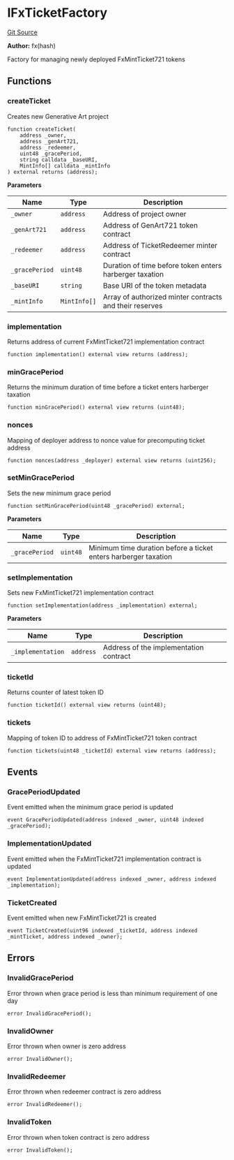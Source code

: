 # IFxTicketFactory
[Git Source](https://github.com/fxhash/fxhash-evm-contracts/blob/686a75b6e028ec629d05b5b60596a8ee209b77b5/src/interfaces/IFxTicketFactory.sol)

**Author:**
fx(hash)

Factory for managing newly deployed FxMintTicket721 tokens


## Functions
### createTicket

Creates new Generative Art project


```solidity
function createTicket(
    address _owner,
    address _genArt721,
    address _redeemer,
    uint48 _gracePeriod,
    string calldata _baseURI,
    MintInfo[] calldata _mintInfo
) external returns (address);
```
**Parameters**

|Name|Type|Description|
|----|----|-----------|
|`_owner`|`address`|Address of project owner|
|`_genArt721`|`address`|Address of GenArt721 token contract|
|`_redeemer`|`address`|Address of TicketRedeemer minter contract|
|`_gracePeriod`|`uint48`|Duration of time before token enters harberger taxation|
|`_baseURI`|`string`|Base URI of the token metadata|
|`_mintInfo`|`MintInfo[]`|Array of authorized minter contracts and their reserves|


### implementation

Returns address of current FxMintTicket721 implementation contract


```solidity
function implementation() external view returns (address);
```

### minGracePeriod

Returns the minimum duration of time before a ticket enters harberger taxation


```solidity
function minGracePeriod() external view returns (uint48);
```

### nonces

Mapping of deployer address to nonce value for precomputing ticket address


```solidity
function nonces(address _deployer) external view returns (uint256);
```

### setMinGracePeriod

Sets the new minimum grace period


```solidity
function setMinGracePeriod(uint48 _gracePeriod) external;
```
**Parameters**

|Name|Type|Description|
|----|----|-----------|
|`_gracePeriod`|`uint48`|Minimum time duration before a ticket enters harberger taxation|


### setImplementation

Sets new FxMintTicket721 implementation contract


```solidity
function setImplementation(address _implementation) external;
```
**Parameters**

|Name|Type|Description|
|----|----|-----------|
|`_implementation`|`address`|Address of the implementation contract|


### ticketId

Returns counter of latest token ID


```solidity
function ticketId() external view returns (uint48);
```

### tickets

Mapping of token ID to address of FxMintTicket721 token contract


```solidity
function tickets(uint48 _ticketId) external view returns (address);
```

## Events
### GracePeriodUpdated
Event emitted when the minimum grace period is updated


```solidity
event GracePeriodUpdated(address indexed _owner, uint48 indexed _gracePeriod);
```

### ImplementationUpdated
Event emitted when the FxMintTicket721 implementation contract is updated


```solidity
event ImplementationUpdated(address indexed _owner, address indexed _implementation);
```

### TicketCreated
Event emitted when new FxMintTicket721 is created


```solidity
event TicketCreated(uint96 indexed _ticketId, address indexed _mintTicket, address indexed _owner);
```

## Errors
### InvalidGracePeriod
Error thrown when grace period is less than minimum requirement of one day


```solidity
error InvalidGracePeriod();
```

### InvalidOwner
Error thrown when owner is zero address


```solidity
error InvalidOwner();
```

### InvalidRedeemer
Error thrown when redeemer contract is zero address


```solidity
error InvalidRedeemer();
```

### InvalidToken
Error thrown when token contract is zero address


```solidity
error InvalidToken();
```

